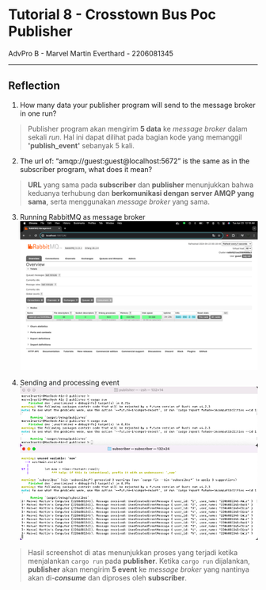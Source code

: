 # Tutorial 8 - Crosstown Bus Poc Publisher
AdvPro B - Marvel Martin Everthard - 2206081345

---

## Reflection
1. How many data your publisher program will send to the message broker in one run?
> Publisher program akan mengirim **5 data** ke _message broker_ dalam sekali _run_. Hal ini dapat dilihat pada bagian kode yang memanggil **'publish_event'** sebanyak 5 kali.

2. The url of: “amqp://guest:guest@localhost:5672” is the same as in the subscriber program, what does it mean?
> **URL** yang sama pada **subscriber** dan **publisher** menunjukkan bahwa keduanya terhubung dan **berkomunikasi dengan server AMQP yang sama**, serta menggunakan _message broker_ yang sama.

3. Running RabbitMQ as message broker
![Running RabbitMQ as message broker](assets/images/RunningRabbitMQ.png)

4. Sending and processing event
![Sending and processing event](assets/images/SendingProcessingEvent.png)
> Hasil screenshot di atas menunjukkan proses yang terjadi ketika menjalankan `cargo run` pada **publisher**. Ketika `cargo run` dijalankan, **publisher** akan mengirim **5 event** ke _message broker_ yang nantinya akan di-_**consume**_ dan diproses oleh **subscriber**. 
